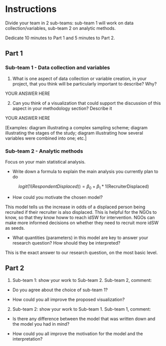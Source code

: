 # Instructions

Divide your team in 2 sub-teams: sub-team 1 will work on data collection/variables, sub-team 2 on analytic methods.

Dedicate 10 minutes to Part 1 and 5 minutes to Part 2.

## Part 1

### Sub-team 1 - Data collection and variables

1.  What is one aspect of data collection or variable creation, in your project, that you think will be particularly important to describe? Why?

YOUR ANSWER HERE

2.  Can you think of a visualization that could support the discussion of this aspect in your methodology section? Describe it

YOUR ANSWER HERE

[Examples: diagram illustrating a complex sampling scheme; diagram illustrating the stages of the study; diagram illustrating how several variables were combined into one; etc.]

### Sub-team 2 - Analytic methods

Focus on your main statistical analysis.

-   Write down a formula to explain the main analysis you currently plan to do

$$ logit(1(RespondentDisplaced)) = \beta_0 + \beta_1 * \text{1(RecruiterDisplaced)} $$

-   How could you motivate the chosen model?

  This model tells us the increase in odds of a displaced person being recruited if their recruiter is also displaced. This is helpful for the NGOs to know, so that they know howw to reach idSW for intervention. NGOs can make more informed decisions on whether they need to recruit more idSW as seeds. 

-   What quantities (parameters) in this model are key to answer your research question? How should they be interpreted?

This is the exact answer to our research question, on the most basic level. 

## Part 2

1.  Sub-team 1: show your work to Sub-team 2. Sub-team 2, comment:

-   Do you agree about the choice of sub-team 1?

-   How could you all improve the proposed visualization?

2.  Sub-team 2: show your work to Sub-team 1. Sub-team 1, comment:

-   Is there any difference between the model that was written down and the model you had in mind?

-   How could you all improve the motivation for the model and the interpretation?
